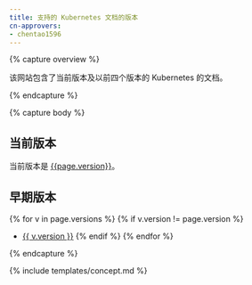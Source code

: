 ```yaml
---
title: 支持的 Kubernetes 文档的版本
cn-approvers:
- chentao1596
---
```



{% capture overview %}


该网站包含了当前版本及以前四个版本的 Kubernetes 的文档。

{% endcapture %}

{% capture body %}


## 当前版本

当前版本是
[{{page.version}}](/)。


## 早期版本

{% for v in page.versions %}
{% if v.version != page.version %}
* [{{ v.version }}]({{v.url}})
{% endif %}
{% endfor %}

{% endcapture %}

{% include templates/concept.md %}
